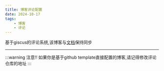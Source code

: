 ```yaml
---
title: 博客评论配置
date: 2024-10-17
tags:
    - 博客
    - 评论
---
```


基于giscus的评论系统,该博客与[文档](/guide/1-config/5-comment)保持同步

---

:::warning 注意!!
如果你是基于github template直接配置的博客,请记得修改评论仓库的地址
:::


<!-- @include: @/guide/1-config/5-comment.md{4,} -->
